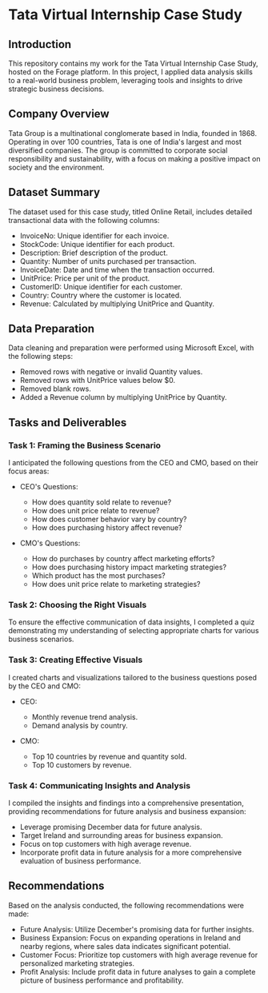 # Tata Virtual Internship Case Study

## Introduction

This repository contains my work for the Tata Virtual Internship Case Study, hosted on the Forage platform. In this project, I applied data analysis skills to a real-world business problem, leveraging tools and insights to drive strategic business decisions.

## Company Overview

Tata Group is a multinational conglomerate based in India, founded in 1868. Operating in over 100 countries, Tata is one of India's largest and most diversified companies. The group is committed to corporate social responsibility and sustainability, with a focus on making a positive impact on society and the environment.

## Dataset Summary

The dataset used for this case study, titled Online Retail, includes detailed transactional data with the following columns:

- InvoiceNo: Unique identifier for each invoice.
- StockCode: Unique identifier for each product.
- Description: Brief description of the product.
- Quantity: Number of units purchased per transaction.
- InvoiceDate: Date and time when the transaction occurred.
- UnitPrice: Price per unit of the product.
- CustomerID: Unique identifier for each customer.
- Country: Country where the customer is located.
- Revenue: Calculated by multiplying UnitPrice and Quantity.

## Data Preparation

Data cleaning and preparation were performed using Microsoft Excel, with the following steps:

- Removed rows with negative or invalid Quantity values.
- Removed rows with UnitPrice values below $0.
- Removed blank rows.
- Added a Revenue column by multiplying UnitPrice by Quantity.

## Tasks and Deliverables

### Task 1: Framing the Business Scenario

I anticipated the following questions from the CEO and CMO, based on their focus areas:

- CEO's Questions:
  - How does quantity sold relate to revenue?
  - How does unit price relate to revenue?
  - How does customer behavior vary by country?
  - How does purchasing history affect revenue?

- CMO's Questions:
  - How do purchases by country affect marketing efforts?
  - How does purchasing history impact marketing strategies?
  - Which product has the most purchases?
  - How does unit price relate to marketing strategies?

### Task 2: Choosing the Right Visuals

To ensure the effective communication of data insights, I completed a quiz demonstrating my understanding of selecting appropriate charts for various business scenarios.

### Task 3: Creating Effective Visuals

I created charts and visualizations tailored to the business questions posed by the CEO and CMO:

- CEO:
  - Monthly revenue trend analysis.
  - Demand analysis by country.

- CMO:
  - Top 10 countries by revenue and quantity sold.
  - Top 10 customers by revenue.

### Task 4: Communicating Insights and Analysis

I compiled the insights and findings into a comprehensive presentation, providing recommendations for future analysis and business expansion:

- Leverage promising December data for future analysis.
- Target Ireland and surrounding areas for business expansion.
- Focus on top customers with high average revenue.
- Incorporate profit data in future analysis for a more comprehensive evaluation of business performance.

## Recommendations

Based on the analysis conducted, the following recommendations were made:

- Future Analysis: Utilize December's promising data for further insights.
- Business Expansion: Focus on expanding operations in Ireland and nearby regions, where sales data indicates significant potential.
- Customer Focus: Prioritize top customers with high average revenue for personalized marketing strategies.
- Profit Analysis: Include profit data in future analyses to gain a complete picture of business performance and profitability.
